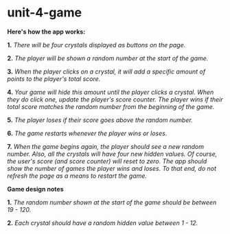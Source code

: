 # unit-4-game

**Here's how the app works:**

**1.** _There will be four crystals displayed as buttons on the page._

**2.** _The player will be shown a random number at the start of the game._

**3.** _When the player clicks on a crystal, it will add a specific amount of points to the player's total score._

**4.** _Your game will hide this amount until the player clicks a crystal._
       _When they do click one, update the player's score counter._
       _The player wins if their total score matches the random number from the beginning of the game._

**5.** _The player loses if their score goes above the random number._

**6.** _The game restarts whenever the player wins or loses._

**7.** _When the game begins again, the player should see a new random number. Also, all the crystals will have four new hidden values. Of         course, the user's score (and score counter) will reset to zero.
        The app should show the number of games the player wins and loses. To that end, do not refresh the page as a means to restart the           game._

**Game design notes**

**1.** _The random number shown at the start of the game should be between 19 - 120._

**2.** _Each crystal should have a random hidden value between 1 - 12._
